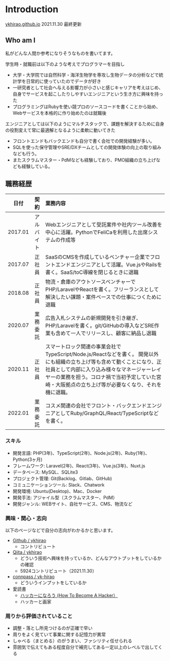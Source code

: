 # Introduction

[ykhirao.github.io](https://github.com/ykhirao/ykhirao.github.io)
2021.11.30 最終更新

## Who am I

私がどんな人間か参考になりそうなものを書いてます。

学生時・就職前は以下のような考えでプログラマーを目指し

* 大学・大学院では自然科学・海洋生物学を専攻し生物データの分析などで統計学を日常的に使っていたのでデータが好き
* 一研究者として社会へ与える影響力が小さいと感じキャリアを考えはじめ、自身でサービスを起こしたりしやすいエンジニアという生き方に興味を持った
* プログラミングはRubyを使い競プロのソースコードを書くことから始め、Webサービスを本格的に作り始めたのは就職後

エンジニアとしては以下のようにマルチスタックで、課題を解決するために自身の役割変えて常に最適解となるように柔軟に動いてきた

* フロントエンドもバックエンドも自分で書く会社での開発経験が多い。
* SQLを使った保守管理やSRE/DXチームとしての開発体験の向上の取り組みなども行う。
* またスクラムマスター・PdMなども経験しており、PMO組織の立ち上げなども経験している。

## 職務経歴

|日付|契約|業務内容|
|:---:|:---:|:---|
|2017.01 | アルバイト | Webエンジニアとして受託案件や社内ツール改善を中心に活躍。PythonでFeliCaを利用した出席システムの作成等 |
|2017.07 | 正社員  | SaaSのCMSを作成しているベンチャー企業でフロントエンドエンジニアとして活躍。Vue.jsやRailsを書く。SaaS/toC導線を閉じるときに退職 |
|2018.08 | 正社員  | 物流・倉庫のアウトソースベンチャーでPHP/LaravelやReactを書く。フリーランスとして解決したい課題・案件ベースでの仕事につくために退職 |
|2020.07 | 業務委託 | 広告入札システムの新規開発を引き継ぎ、PHP/Laravelを書く。git/GitHubの導入などSRE作業も含めて一人でリリースし、顧客に納品し退職 |
|2020.11 | 正社員  | スマートロック関連の事業会社でTypeScript/Node.js/Reactなどを書く。 開発以外にも組織の立ち上げ等も含めて動くことになり、正社員として内部に入り込み様々なマネージャーレイヤーの業務を担う。コロナ禍で当初予定していた宮崎・大阪拠点の立ち上げ等が必要なくなり、それを機に退職。 |
|2022.01 | 業務委託  | コスメ関連の会社でフロント・バックエンドエンジニアとしてRuby/GraphQL/React/TypeScriptなどを書く。 |

### スキル

* 開発言語: PHP(3年)、TypeScript(2年)、Node.js(2年)、Ruby(1年)、Python(3ヶ月)
* フレームワーク: Laravel(2年)、React(3年)、Vue.js(3年)、Nuxt.js
* データベース: MySQL、SQLite3
* プロジェクト管理: Git(Backlog、Gitlab、GitHub)
* コミュニケーションツール: Slack、Chatwork
* 開発環境: Ubuntu(Desktop)、Mac、Docker
* 開発手法: アジャイル型（スクラムマスター、PdM）
* 開発ジャンル: WEBサイト、自社サービス、CMS、物流など

### 興味・関心・志向

以下のページなどで自分の志向がわかるかと思います。

* [Github / ykhirao](https://github.com/ykhirao/)
    * コントリビュート
* [Qiita / ykhirao](http://qiita.com/ykhirao)
    * どういう技術へ興味を持っているか、どんなアウトプットをしているかの確認
    * 5924コントリビュート（2021.11.30）
* [connpass / yk-hirao](https://connpass.com/user/yk-hirao/)
    * どういうインプットをしているか
* 愛読書
    * [ハッカーになろう (How To Become A Hacker）](http://cruel.org/freeware/hacker.html)
    * ハッカーと画家

### 周りから評価されていること

* 調整・落とし所見つけるのが正確で早い
* 周りをよく見ていて事業に関する記憶力が異常
* しゃべる（まとめる）のがうまい、ファシリティ任せられる
* 雰囲気で伝えてもある程度自分で補完してある一定以上のレベルで出してくる

